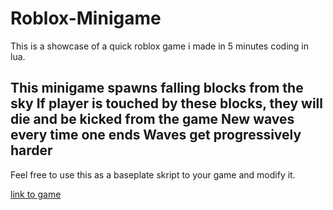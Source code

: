 # Roblox-Minigame
This is a showcase of a quick roblox game i made in 5 minutes coding in lua.

This minigame spawns falling blocks from the sky
If player is touched by these blocks, they will die and be kicked from the game
New waves every time one ends
Waves get progressively harder
-
Feel free to use this as a baseplate skript to your game and modify it. 


[link to game](https://www.roblox.com/games/89465551683600/Acid-Rain)
